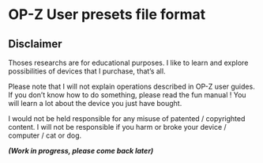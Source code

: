 # OP-Z User presets file format

## Disclaimer

Thoses researchs are for educational purposes.
I like to learn and explore possibilities of devices that I purchase, that’s all.

Please note that I will not explain operations described in OP-Z user guides.
If you don’t know how to do something, please read the fun manual !
You will learn a lot about the device you just have bought.

I would not be held responsible for any misuse of patented / copyrighted content.
I will not be responsible if you harm or broke your device / computer / cat or dog.

***(Work in progress, please come back later)***
